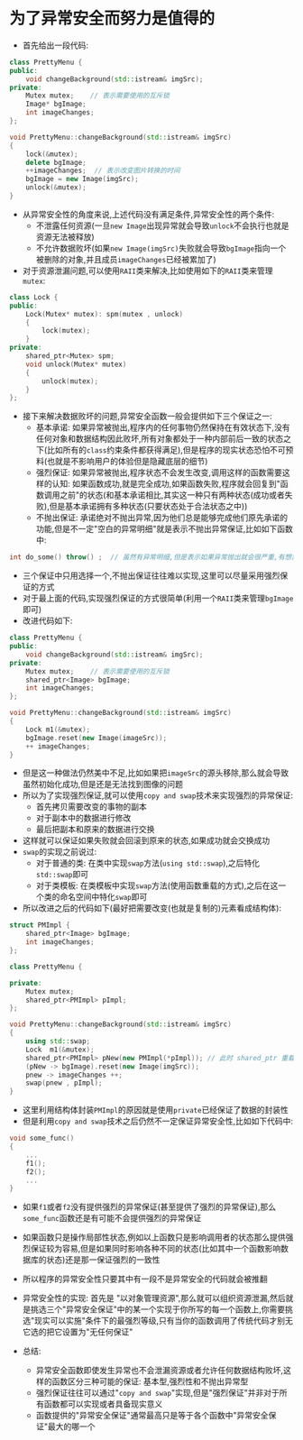 # 为了异常安全而努力是值得的
- 首先给出一段代码:
```cpp
class PrettyMenu {
public:
    void changeBackground(std::istream& imgSrc);
private:
    Mutex mutex;    // 表示需要使用的互斥锁
    Image* bgImage;
    int imageChanges;
};

void PrettyMenu::changeBackground(std::istream& imgSrc)
{
    lock(&mutex);
    delete bgImage;
    ++imageChanges;  // 表示改变图片转换的时间
    bgImage = new Image(imgSrc);
    unlock(&mutex);
}
```
- 从异常安全性的角度来说,上述代码没有满足条件,异常安全性的两个条件:
  - 不泄露任何资源(一旦`new Image`出现异常就会导致`unlock`不会执行也就是资源无法被释放)
  - 不允许数据败坏(如果`new Image(imgSrc)`失败就会导致`bgImage`指向一个被删除的对象,并且成员`imageChanges`已经被累加了)
- 对于资源泄漏问题,可以使用`RAII`类来解决,比如使用如下的`RAII`类来管理`mutex`:
```cpp
class Lock {
public:
    Lock(Mutex* mutex): spm(mutex , unlock) 
    {
        lock(mutex);
    }
private:
    shared_ptr<Mutex> spm;
    void unlock(Mutex* mutex)
    {
        unlock(mutex);
    }
};
```
- 接下来解决数据败坏的问题,异常安全函数一般会提供如下三个保证之一:
  - 基本承诺: 如果异常被抛出,程序内的任何事物仍然保持在有效状态下,没有任何对象和数据结构因此败坏,所有对象都处于一种内部前后一致的状态之下(比如所有的`class`约束条件都获得满足),但是程序的现实状态恐怕不可预料(也就是不影响用户的体验但是隐藏底层的细节)
  - 强烈保证: 如果异常被抛出,程序状态不会发生改变,调用这样的函数需要这样的认知: 如果函数成功,就是完全成功,如果函数失败,程序就会回复到"函数调用之前"的状态(和基本承诺相比,其实这一种只有两种状态(成功或者失败),但是基本承诺拥有多种状态(只要状态处于合法状态之中))
  - 不抛出保证: 承诺绝对不抛出异常,因为他们总是能够完成他们原先承诺的功能,但是不一定"空白的异常明细"就是表示不抛出异常保证,比如如下函数中:
```cpp
int do_some() throw() ;  // 虽然有异常明细,但是表示如果异常抛出就会很严重,有想象不到的函数被调用
```
- 三个保证中只用选择一个,不抛出保证往往难以实现,这里可以尽量采用强烈保证的方式
- 对于最上面的代码,实现强烈保证的方式很简单(利用一个`RAII`类来管理`bgImage`即可)
- 改进代码如下:
```cpp
class PrettyMenu {
public:
    void changeBackground(std::istream& imgSrc);
private:
    Mutex mutex;    // 表示需要使用的互斥锁
    shared_ptr<Image> bgImage;
    int imageChanges;
};

void PrettyMenu::changeBackground(std::istream& imgSrc)
{
    Lock m1(&mutex);
    bgImage.reset(new Image(imageSrc));
    ++ imageChanges;
}
```
- 但是这一种做法仍然美中不足,比如如果把`imageSrc`的源头移除,那么就会导致虽然初始化成功,但是还是无法找到图像的问题
- 所以为了实现强烈保证,就可以使用`copy and swap`技术来实现强烈的异常保证:
  - 首先拷贝需要改变的事物的副本
  - 对于副本中的数据进行修改
  - 最后把副本和原来的数据进行交换
- 这样就可以保证如果失败就会回滚到原来的状态,如果成功就会交换成功
- `swap`的实现之前说过:
  - 对于普通的类: 在类中实现`swap`方法(`using std::swap`),之后特化`std::swap`即可
  - 对于类模板: 在类模板中实现`swap`方法(使用函数重载的方式),之后在这一个类的命名空间中特化`swap`即可
- 所以改进之后的代码如下(最好把需要改变(也就是复制的)元素看成结构体):
```cpp
struct PMImpl {
    shared_ptr<Image> bgImage;
    int imageChanges;
};

class PrettyMenu {

private:
    Mutex mutex;
    shared_ptr<PMImpl> pImpl;
};

void PrettyMenu::changeBackground(std::istream& imgSrc)
{
    using std::swap;
    Lock  m1(&mutex);
    shared_ptr<PMImpl> pNew(new PMImpl(*pImpl)); // 此时 shared_ptr 重载了 * 可以当成指针使用
    (pNew -> bgImage).reset(new Image(imgSrc));
    pnew -> imageChanges ++;
    swap(pnew , pImpl);
}
```
- 这里利用结构体封装`PMImpl`的原因就是使用`private`已经保证了数据的封装性
- 但是利用`copy and swap`技术之后仍然不一定保证异常安全性,比如如下代码中:
```cpp
void some_func()
{
    ...
    f1();
    f2();
    ...
}
```
- 如果`f1`或者`f2`没有提供强烈的异常保证(甚至提供了强烈的异常保证),那么`some_func`函数还是有可能不会提供强烈的异常保证
- 如果函数只是操作局部性状态,例如以上函数只是影响调用者的状态那么提供强烈保证较为容易,但是如果同时影响各种不同的状态(比如其中一个函数影响数据库的状态)还是那一保证强烈的一致性

- 所以程序的异常安全性只要其中有一段不是异常安全的代码就会被推翻
- 异常安全性的实现: 首先是 "以对象管理资源",那么就可以组织资源泄漏,然后就是挑选三个"异常安全保证"中的某一个实现于你所写的每一个函数上,你需要挑选"现实可以实施"条件下的最强烈等级,只有当你的函数调用了传统代码才别无它选的把它设置为"无任何保证"

- 总结:
  - 异常安全函数即使发生异常也不会泄漏资源或者允许任何数据结构败坏,这样的函数区分三种可能的保证: 基本型,强烈性和不抛出异常型
  - 强烈保证往往可以通过"`copy and swap`"实现,但是"强烈保证"并非对于所有函数都可以实现或者具备现实意义
  - 函数提供的"异常安全保证"通常最高只是等于各个函数中"异常安全保证"最大的哪一个